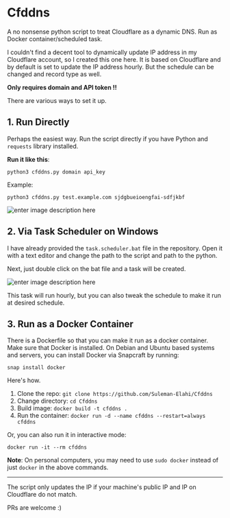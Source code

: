 
# Cfddns
A no nonsense python script to treat Cloudflare as a dynamic DNS. Run as Docker container/scheduled task.

I couldn't find a decent tool to dynamically update IP address in my Cloudflare account, so I created this one here. It is based on Cloudflare and by default is set to update the IP address hourly. But the schedule can be changed and record type as well.

**Only requires domain and API token !!**

There are various ways to set it up.

## 1. Run Directly
Perhaps the easiest way. Run the script directly if you have Python and `requests` library installed.

**Run it like this**:

    python3 cfddns.py domain api_key

Example:

    python3 cfddns.py test.example.com sjdgbueioengfai-sdfjkbf
![enter image description here](https://res.cloudinary.com/suleman/image/upload/v1681815038/cfddns_action.png)
## 2. Via Task Scheduler on Windows
I have already provided the `task.scheduler.bat` file in the repository.
Open it with a text editor and change the path to the script and path to the python.

Next, just double click on the bat file and a task will be created.

![enter image description here](https://res.cloudinary.com/suleman/image/upload/v1681814326/taskschcfddns.png)

This task will run hourly, but you can also tweak the schedule to make it run at desired schedule.
## 3. Run as a Docker Container
There is a Dockerfile so that you can make it run as a docker container.
Make sure that Docker is installed. On Debian and Ubuntu based systems and servers, you can install Docker via Snapcraft by running:

    snap install docker

Here's how.

 1. Clone the repo: `git clone https://github.com/Suleman-Elahi/Cfddns`
 2. Change directory: `cd Cfddns`
 3. Build image: `docker build -t cfddns .`
 4. Run the container: `docker run -d --name cfddns --restart=always cfddns`
 
 Or, you can also run it in interactive mode:

    docker run -it --rm cfddns
**Note**: On personal computers, you may need to use `sudo docker` instead of just `docker` in the above commands.

--------------------------------
The script only updates the IP if your machine's public IP and IP on Cloudflare do not match.

PRs are welcome :)
